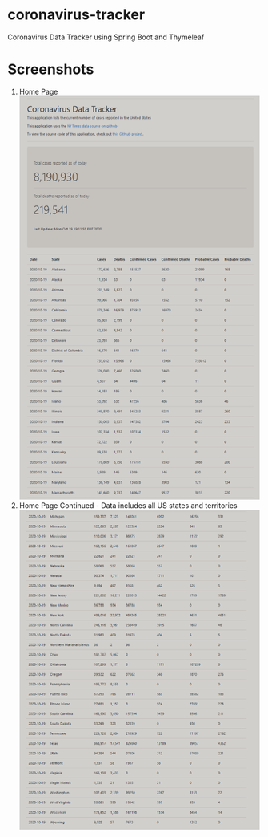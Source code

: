# coronavirus-tracker
Coronavirus Data Tracker using Spring Boot and Thymeleaf
# Screenshots
1. Home Page 
![Home Page](https://github.com/danlundy1/coronavirus-tracker/blob/master/images/View.PNG)
2. Home Page Continued - Data includes all US states and territories
![Home Page Continued](https://github.com/danlundy1/coronavirus-tracker/blob/master/images/View2.PNG)

